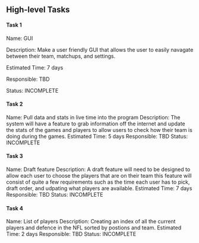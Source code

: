 ## High-level Tasks

#### Task 1
Name: GUI

Description: Make a user friendly GUI that allows the user to easily navagate between their team, matchups, and settings.

Estimated Time: 7 days

Responsible: TBD

Status: INCOMPLETE

#### Task 2
Name: Pull data and stats in live time into the program
Description: The system will have a feature to grab information off the internet and update the stats of the games and players to allow users to check how their team is doing during the games.
Estimated Time: 5 days
Responsible: TBD
Status: INCOMPLETE

#### Task 3
Name: Draft feature
Description: A draft feature will need to be designed to allow each user to choose the players that are on their team this feature will consist of quite a few requirements such as the time each user has to pick, draft order, and udpating what players are available.
Estimated Time: 7 days
Responsible: TBD
Status: INCOMPLETE

#### Task 4
Name: List of players
Description: Creating an index of all the current players and defence in the NFL sorted by postions and team.
Estimated Time: 2 days
Responsible: TBD
Status: INCOMPLETE

